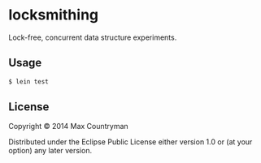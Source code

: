 # locksmithing

Lock-free, concurrent data structure experiments.

## Usage

```sh
$ lein test
```

## License

Copyright © 2014 Max Countryman

Distributed under the Eclipse Public License either version 1.0 or (at
your option) any later version.
